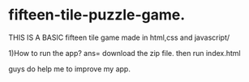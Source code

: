 # fifteen-tile-puzzle-game.
THIS IS A BASIC fifteen tile game made in html,css and javascript/

1)How to run the app?
ans= 
download the zip file.
then run index.html

guys do help me to improve my app.

